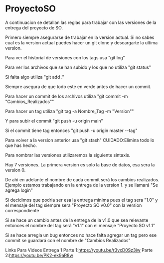 # ProyectoSO
A continuacion se detallan las reglas para trabajar con las versiones de la
entrega del proyecto de SO.

Primero siempre asegurarse de trabajar en la version actual. Si no sabes cual
es la version actual puedes hacer un git clone y descargarte la ultima version.

Para ver el historial de versiones con los tags usa "git log"

Para ver los archivos que se han subido y los que no utiliza "git status"

Si falta algo utiliza "git add ."

Siempre asegura de que todo este en verde antes de hacer un commit.

Para hacer un commit de los archivos utiliza "git commit -m "Cambios_Realizados""

Para hacer un tag utiliza "git tag -a Nombre_Tag -m "Version""

Y para subir el commit "git push -u origin main"

Si el commit tiene tag entonces "git push -u origin master --tag"

Para volver a la version anterior usa "git stash" CUIDADO:Elimina todo lo que
has hecho.

Para nombrar las versiones utilizaremos la siguiente sintaxis.

Hay 7 versiones.
La primera version es solo la base de datos, esa sera la version 0.

De ahi en adelante el nombre de cada commit será los cambios realizados. Ejemplo estamos trabajando en
la entrega de la version 1. y se llamará "Se agrega login"

Si decidimos que podria ser esa la entrega minima pues el tag sera "1.0" y el mensaje del tag siempre sera "Proyecto SO v0.0"
con la version correspondiente

Si se hace un cambio antes de la entrega de la v1.0 que sea relevante entonces el nombre del tag será "v1.1" con el mensaje 
"Proyecto SO v1.1"

Si se hace arregla un bug entonces no hace falta agregar un tag pero ese commit se guardará con
el nombre de "Cambios Realizados"

Links Para Videos Entrega 1
Parte 1:https://youtu.be/r3vxD0Sz3iw
Parte 2:https://youtu.be/PK2-ek9aR8w
